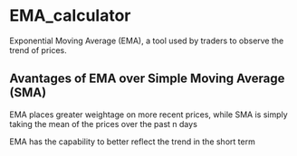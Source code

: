 # EMA_calculator
Exponential Moving Average (EMA), a tool used by traders to observe the trend of prices.

## Avantages of EMA over Simple Moving Average (SMA)
EMA places greater weightage on more recent prices, while SMA is simply taking the mean of the prices over the past n days

EMA has the capability to better reflect the trend in the short term
